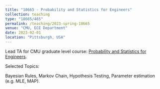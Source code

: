 ```yaml
---
title: "18665 - Probability and Statistics for Engineers"
collection: teaching
type: "18665/465"
permalink: /teaching/2023-spring-18665
venue: "CMU, ECE Department"
date: 2023-02-01
location: "Pittsburgh, USA"
---
```


Lead TA for CMU graduate level course: [Probability and Statistics for Engineers](https://courses.ece.cmu.edu/18665).

Selected Topics:

Bayesian Rules, Markov Chain, Hypothesis Testing, Parameter estimation (e.g. MLE, MAP).
